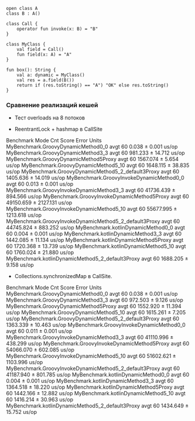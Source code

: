 ```
open class A
class B : A()

class Call {
    operator fun invoke(x: B) = "B"
}

class MyClass {
    val field = Call()
    fun field(x: A) = "A"
}

fun box(): String {
    val a: dynamic = MyClass()
    val res = a.field(B())
    return if (res.toString() == "A") "OK" else res.toString()
}
```

### Сравнение реализаций кешей

- Тест overloads на 8 потоков

- ReentrantLock + hashmap в CallSite

Benchmark                                               Mode  Cnt      Score      Error  Units
MyBenchmark.GroovyDynamicMethod0_0                      avgt   60      0.038 ±    0.001  us/op
MyBenchmark.GroovyDynamicMethod3_3                      avgt   60    981.233 ±   14.712  us/op
MyBenchmark.GroovyDynamicMethod5Proxy                   avgt   60   1567.074 ±    5.654  us/op
MyBenchmark.GroovyDynamicMethod5_10                     avgt   60   1648.115 ±   38.835  us/op
MyBenchmark.GroovyDynamicMethod5_2_default3Proxy        avgt   60   1405.636 ±   14.019  us/op
MyBenchmark.GroovyInvokeDynamicMethod0_0                avgt   60      0.013 ±    0.001  us/op
MyBenchmark.GroovyInvokeDynamicMethod3_3                avgt   60  41736.439 ±  894.566  us/op
MyBenchmark.GroovyInvokeDynamicMethod5Proxy             avgt   60  49150.659 ± 2127.131  us/op
MyBenchmark.GroovyInvokeDynamicMethod5_10               avgt   60  55677.995 ± 1213.618  us/op
MyBenchmark.GroovyInvokeDynamicMethod5_2_default3Proxy  avgt   60  44745.824 ±  883.252  us/op
MyBenchmark.kotlinDynamicMethod0_0                      avgt   60      0.004 ±    0.001  us/op
MyBenchmark.kotlinDynamicMethod3_3                      avgt   60   1442.085 ±   11.134  us/op
MyBenchmark.kotlinDynamicMethod5Proxy                   avgt   60   1720.368 ±   13.739  us/op
MyBenchmark.kotlinDynamicMethod5_10                     avgt   60   1760.024 ±   21.880  us/op
MyBenchmark.kotlinDynamicMethod5_2_default3Proxy        avgt   60   1688.205 ±    9.158  us/op

- Collections.synchronizedMap в CallSite.

Benchmark                                               Mode  Cnt      Score      Error  Units
MyBenchmark.GroovyDynamicMethod0_0                      avgt   60      0.038 ±    0.001  us/op
MyBenchmark.GroovyDynamicMethod3_3                      avgt   60    972.503 ±    9.126  us/op
MyBenchmark.GroovyDynamicMethod5Proxy                   avgt   60   1552.920 ±   11.394  us/op
MyBenchmark.GroovyDynamicMethod5_10                     avgt   60   1615.261 ±    7.205  us/op
MyBenchmark.GroovyDynamicMethod5_2_default3Proxy        avgt   60   1363.339 ±   10.463  us/op
MyBenchmark.GroovyInvokeDynamicMethod0_0                avgt   60      0.011 ±    0.001  us/op
MyBenchmark.GroovyInvokeDynamicMethod3_3                avgt   60  41110.996 ±  438.299  us/op
MyBenchmark.GroovyInvokeDynamicMethod5Proxy             avgt   60  54066.070 ±  602.085  us/op
MyBenchmark.GroovyInvokeDynamicMethod5_10               avgt   60  51602.621 ± 1103.996  us/op
MyBenchmark.GroovyInvokeDynamicMethod5_2_default3Proxy  avgt   60  41187.940 ±  801.785  us/op
MyBenchmark.kotlinDynamicMethod0_0                      avgt   60      0.004 ±    0.001  us/op
MyBenchmark.kotlinDynamicMethod3_3                      avgt   60   1364.518 ±   18.220  us/op
MyBenchmark.kotlinDynamicMethod5Proxy                   avgt   60   1442.166 ±   12.882  us/op
MyBenchmark.kotlinDynamicMethod5_10                     avgt   60   1416.214 ±   30.963  us/op
MyBenchmark.kotlinDynamicMethod5_2_default3Proxy        avgt   60   1434.649 ±   15.752  us/op
